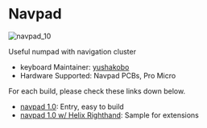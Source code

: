 # Navpad

![navpad_10](https://imgur.com/zxElDdW.jpg)

Useful numpad with navigation cluster

* keyboard Maintainer: [yushakobo](https://github.com/yushakobo)
* Hardware Supported: Navpad PCBs, Pro Micro

For each build, please check these links down below.

* [navpad 1.0](10/readme.md): Entry, easy to build
* [navpad 1.0 w/ Helix Righthand](10_helix_r/readme.md): Sample for extensions

